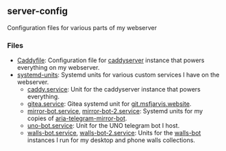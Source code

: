 ## server-config

Configuration files for various parts of my webserver

### Files

- [Caddyfile](Caddyfile): Configuration file for [caddyserver](https://caddyserver.com) instance that powers everything on my webserver.
- [systemd-units](systemd_units): Systemd units for various custom services I have on the webserver.
  - [caddy.service](systemd_units/caddy.service): Unit for the caddyserver instance that powers everything.
  - [gitea.service](systemd_units/gitea.service): Gitea systemd unit for [git.msfjarvis.website](https://git.msfjarvis.website).
  - [mirror-bot.service](systemd_units/mirror-bot.service), [mirror-bot-2.service](systemd_units/mirror-bot-2.service): Systemd units for my copies of [aria-telegram-mirror-bot](https://github.com/out386/aria-telegram-mirror-bot).
  - [uno-bot.service](systemd_units/uno-bot.service): Unit for the UNO telegram bot I host.
  - [walls-bot.service](systemd_units/walls-bot.service), [walls-bot-2.service](systemd_units/walls-bot-2.service): Units for the [walls-bot](https://github.com/msfjarvis/walls-bot) instances I run for my desktop and phone walls collections.

